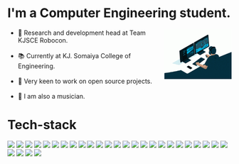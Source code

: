 # I'm a Computer Engineering student.

<img width="30%" align="right" alt="Github" src="coding.gif" />

- 🤖 Research and development head at Team KJSCE Robocon.
<br></br>
- 📚 Currently at KJ. Somaiya College of Engineering.
<br></br>
- 👾 Very keen to work on open source projects.
<br></br>
- 🎸 I am also a musician.

# Tech-stack

<img width="30px" src="https://cdn.jsdelivr.net/gh/devicons/devicon/icons/python/python-original.svg"/> <img width="30px" src="https://cdn.jsdelivr.net/gh/devicons/devicon/icons/matlab/matlab-original.svg"/> <img width="30px" src="https://cdn.jsdelivr.net/gh/devicons/devicon/icons/c/c-original.svg"/> <img width="30px" src="https://cdn.jsdelivr.net/gh/devicons/devicon/icons/cplusplus/cplusplus-original.svg"/> <img width="30px" src="https://cdn.jsdelivr.net/gh/devicons/devicon/icons/arduino/arduino-original.svg"/> <img width="30px" src="https://cdn.jsdelivr.net/gh/devicons/devicon/icons/java/java-original.svg"/> <img width="30px" src="https://cdn.jsdelivr.net/gh/devicons/devicon/icons/html5/html5-original.svg"/> <img width="30px" src="https://cdn.jsdelivr.net/gh/devicons/devicon/icons/css3/css3-original.svg"/> <img width="30px" src="https://cdn.jsdelivr.net/gh/devicons/devicon/icons/bootstrap/bootstrap-original.svg"/> <img width="30px" src="https://cdn.jsdelivr.net/gh/devicons/devicon/icons/javascript/javascript-plain.svg"/> <img width="30px" src="https://cdn.jsdelivr.net/gh/devicons/devicon/icons/jquery/jquery-original.svg"/> <img width="30px" src="https://cdn.jsdelivr.net/gh/devicons/devicon/icons/bash/bash-original.svg"/> <img width="30px" src="https://cdn.jsdelivr.net/gh/devicons/devicon/icons/git/git-original.svg"/> <img width="30px" src="https://raw.githubusercontent.com/rahulbanerjee26/githubAboutMeGenerator/main/icons/github.svg"/> <img width="30px" src="https://cdn.jsdelivr.net/gh/devicons/devicon/icons/linux/linux-original.svg"/> <img width="30px" src="https://cdn.jsdelivr.net/gh/devicons/devicon/icons/ubuntu/ubuntu-plain.svg"/> <img width="30px" src="https://cdn.jsdelivr.net/gh/devicons/devicon/icons/debian/debian-original.svg"/> <img width="30px" src="https://cdn.jsdelivr.net/gh/devicons/devicon/icons/vscode/vscode-original.svg"/> <img width="30px" src="https://cdn.jsdelivr.net/gh/devicons/devicon/icons/opencv/opencv-original.svg"/> <img width="30px" src="https://cdn.jsdelivr.net/gh/devicons/devicon/icons/numpy/numpy-original.svg"/> <img width="30px" src="https://cdn.jsdelivr.net/gh/devicons/devicon/icons/tensorflow/tensorflow-original.svg"/> <img width="30px" src="https://cdn.jsdelivr.net/gh/devicons/devicon/icons/anaconda/anaconda-original.svg"/> <img width="30px" src="https://cdn.jsdelivr.net/gh/devicons/devicon/icons/pandas/pandas-original.svg"/> <img width="30px" src="https://cdn.jsdelivr.net/gh/devicons/devicon/icons/kaggle/kaggle-original.svg"/> <img width="30px" src="https://cdn.jsdelivr.net/gh/devicons/devicon/icons/heroku/heroku-original.svg"/> <img width="30px" src="https://raw.githubusercontent.com/rahulbanerjee26/githubAboutMeGenerator/main/icons/stack-overflow.svg"/> <img width="30px" src="https://raw.githubusercontent.com/rahulbanerjee26/githubAboutMeGenerator/main/icons/youtube.svg"/> <img width="30px" src="https://raw.githubusercontent.com/rahulbanerjee26/githubAboutMeGenerator/main/icons/discord.svg"/> <img width="30px" src="https://cdn.jsdelivr.net/gh/devicons/devicon/icons/canva/canva-original.svg"/>





